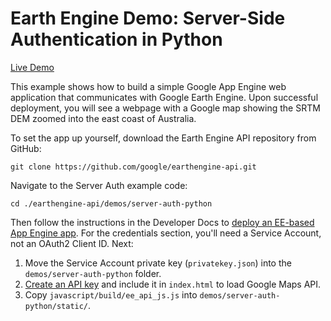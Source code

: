 # Earth Engine Demo: Server-Side Authentication in Python

[Live Demo](https://server-auth-python-dot-ee-demos.appspot.com/)

This example shows how to build a simple Google App Engine web application that
communicates with Google Earth Engine.  Upon successful deployment, you will see
a webpage with a Google map showing the SRTM DEM zoomed into the east coast of
Australia.

To set the app up yourself, download the Earth Engine API repository from GitHub:

```
git clone https://github.com/google/earthengine-api.git
```

Navigate to the Server Auth example code:

```
cd ./earthengine-api/demos/server-auth-python
```

Then follow the instructions in the Developer Docs to
[deploy an EE-based App Engine app](https://developers.google.com/earth-engine/app_engine_intro#deploying-app-engine-apps-with-earth-engine).
For the credentials section, you'll need a Service Account, not an OAuth2 Client
ID. Next:

1.  Move the Service Account private key (`privatekey.json`) into the
    `demos/server-auth-python` folder.
2.  [Create an API key](https://developers.google.com/maps/documentation/javascript/get-api-key)
    and include it in `index.html` to load Google Maps API.
3.  Copy `javascript/build/ee_api_js.js` into
    `demos/server-auth-python/static/`.
